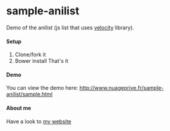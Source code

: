sample-anilist
==============

Demo of the anilist (js list that uses [velocity](http://VelocityJS.org) library).

#### Setup
1. Clone/fork it
2. Bower install
That's it

#### Demo

You can view the demo here: http://www.nuageprive.fr/sample-anilist/sample.html

#### About me

Have a look to [my website](http://www.nuageprive.fr/)
